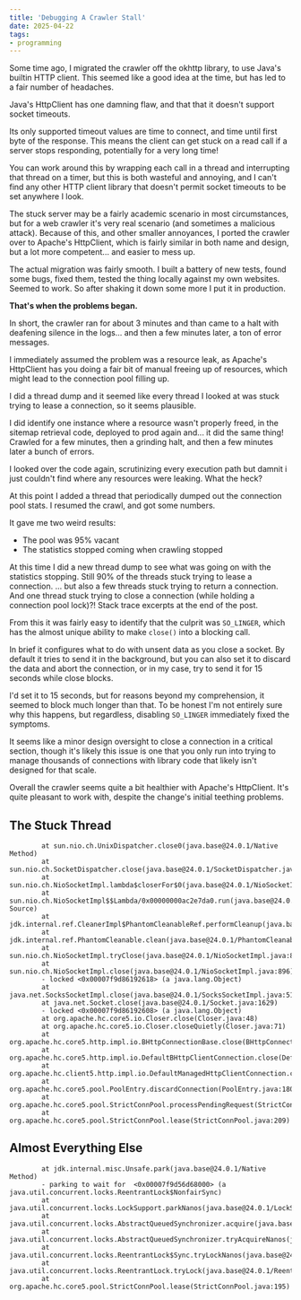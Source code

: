 ```yaml
---
title: 'Debugging A Crawler Stall'
date: 2025-04-22
tags:
- programming
---
```


Some time ago, I migrated the crawler off the okhttp library, to use
Java's builtin HTTP client.  This seemed like a good idea at the time,
but has led to a fair number of headaches.

Java's HttpClient has one damning flaw, and that that it doesn't support socket timeouts.  

Its only supported timeout values are time to connect, and time until first byte of the response.  This means the client can get stuck on a read call if a server stops responding, potentially for a very long time!

You can work around this by wrapping each call in a thread and interrupting that thread on a timer, but this is both wasteful and annoying, and I can't find any other HTTP client library that doesn't permit socket timeouts to be set anywhere I look.

The stuck server may be a fairly academic scenario in most circumstances, but for a web crawler it's very real scenario (and sometimes a malicious attack).  Because of this, and other smaller annoyances, I ported the crawler over to Apache's HttpClient, which is fairly similar in both name and design, but a lot more competent... and easier to mess up.

The actual migration was fairly smooth.  I built a battery of new tests, found some bugs, fixed them, tested the thing locally against my own websites. Seemed to work.  So after shaking it down some more I put it in production.

**That's when the problems began.**

In short, the crawler ran for about 3 minutes and than came to a halt with deafening silence in the logs... and then a few minutes later, a ton of error messages.  

I immediately assumed the problem was a resource leak, as Apache's HttpClient has you doing a fair bit of manual freeing up of resources, which might lead to the connection pool filling up.  

I did a thread dump and it seemed like every thread I looked at was stuck trying to lease a connection, so it seems plausible.

I did identify one instance where a resource wasn't properly freed, in the sitemap retrieval code, deployed to prod again and... it did the same thing!  Crawled for a few minutes, then a grinding halt, and then a few minutes later a bunch of errors.

I looked over the code again, scrutinizing every execution path but damnit i just couldn't find where any resources were leaking.  What the heck?  

At this point I added a thread that periodically dumped out the connection pool stats.  I resumed the crawl, and got some numbers.  

It gave me two weird results:

* The pool was 95% vacant
* The statistics stopped coming when crawling stopped

At this time I did a new thread dump to see what was going on with the statistics stopping.  Still 90% of the threads stuck trying to lease a connection.  ... but also a few threads stuck trying to return a connection.  And one thread stuck trying to close a connection (while holding a connection pool lock)?!  Stack trace excerpts at the end of the post.

From this it was fairly easy to identify that the culprit was `SO_LINGER`, which has the almost unique ability to make `close()` into a blocking call.  

In brief it configures what to do with unsent data as you close a socket.  By default it tries to send it in the background, but you can also set it to discard the data and abort the connection, or in my case, try to send it for 15 seconds while close blocks.

I'd set it to 15 seconds, but for reasons beyond my comprehension, it seemed to block much longer than that.  To be honest I'm not entirely sure why this happens, but regardless, disabling `SO_LINGER` immediately fixed the symptoms.  

It seems like a minor design oversight to close a connection in a critical section, though it's likely this issue is one that you only run into trying to manage thousands of connections with library code that likely isn't designed for that scale.

Overall the crawler seems quite a bit healthier with Apache's HttpClient.  It's quite pleasant to work with, despite the change's initial teething problems.


## The Stuck Thread

```
        at sun.nio.ch.UnixDispatcher.close0(java.base@24.0.1/Native Method)
        at sun.nio.ch.SocketDispatcher.close(java.base@24.0.1/SocketDispatcher.java:70)
        at sun.nio.ch.NioSocketImpl.lambda$closerFor$0(java.base@24.0.1/NioSocketImpl.java:1207)
        at sun.nio.ch.NioSocketImpl$$Lambda/0x00000000ac2e7da0.run(java.base@24.0.1/Unknown Source)
        at jdk.internal.ref.CleanerImpl$PhantomCleanableRef.performCleanup(java.base@24.0.1/CleanerImpl.java:170)
        at jdk.internal.ref.PhantomCleanable.clean(java.base@24.0.1/PhantomCleanable.java:96)
        at sun.nio.ch.NioSocketImpl.tryClose(java.base@24.0.1/NioSocketImpl.java:841)
        at sun.nio.ch.NioSocketImpl.close(java.base@24.0.1/NioSocketImpl.java:896)
        - locked <0x00007f9d86192618> (a java.lang.Object)
        at java.net.SocksSocketImpl.close(java.base@24.0.1/SocksSocketImpl.java:511)
        at java.net.Socket.close(java.base@24.0.1/Socket.java:1629)
        - locked <0x00007f9d86192608> (a java.lang.Object)
        at org.apache.hc.core5.io.Closer.close(Closer.java:48)
        at org.apache.hc.core5.io.Closer.closeQuietly(Closer.java:71)
        at org.apache.hc.core5.http.impl.io.BHttpConnectionBase.close(BHttpConnectionBase.java:268)
        at org.apache.hc.core5.http.impl.io.DefaultBHttpClientConnection.close(DefaultBHttpClientConnection.java:71)
        at org.apache.hc.client5.http.impl.io.DefaultManagedHttpClientConnection.close(DefaultManagedHttpClientConnection.java:176)
        at org.apache.hc.core5.pool.PoolEntry.discardConnection(PoolEntry.java:180)
        at org.apache.hc.core5.pool.StrictConnPool.processPendingRequest(StrictConnPool.java:334)
        at org.apache.hc.core5.pool.StrictConnPool.lease(StrictConnPool.java:209)
```

## Almost Everything Else

```
        at jdk.internal.misc.Unsafe.park(java.base@24.0.1/Native Method)
        - parking to wait for  <0x00007f9d56d68000> (a java.util.concurrent.locks.ReentrantLock$NonfairSync)
        at java.util.concurrent.locks.LockSupport.parkNanos(java.base@24.0.1/LockSupport.java:271)
        at java.util.concurrent.locks.AbstractQueuedSynchronizer.acquire(java.base@24.0.1/AbstractQueuedSynchronizer.java:791)
        at java.util.concurrent.locks.AbstractQueuedSynchronizer.tryAcquireNanos(java.base@24.0.1/AbstractQueuedSynchronizer.java:1077)
        at java.util.concurrent.locks.ReentrantLock$Sync.tryLockNanos(java.base@24.0.1/ReentrantLock.java:169)
        at java.util.concurrent.locks.ReentrantLock.tryLock(java.base@24.0.1/ReentrantLock.java:480)
        at org.apache.hc.core5.pool.StrictConnPool.lease(StrictConnPool.java:195)
```
